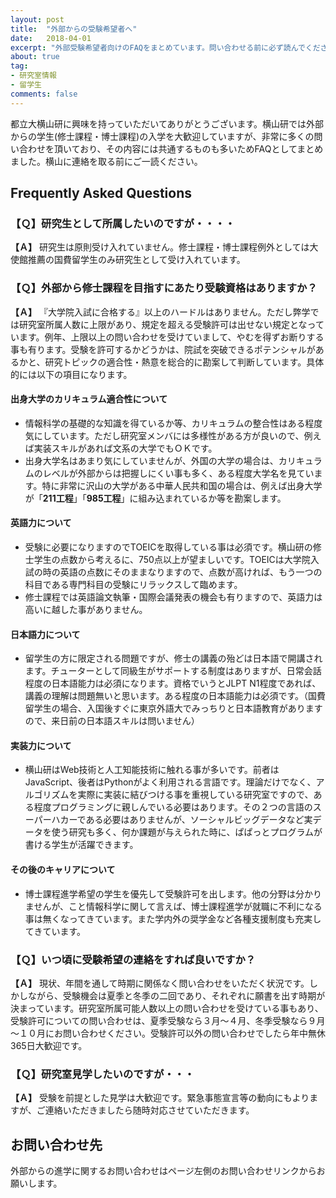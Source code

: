 ```yaml
---
layout: post
title:  "外部からの受験希望者へ"
date:   2018-04-01
excerpt: "外部受験希望者向けのFAQをまとめています。問い合わせる前に必ず読んでください。"
about: true
tag:
- 研究室情報
- 留学生 
comments: false
---
```


都立大横山研に興味を持っていただいてありがとうございます。横山研では外部からの学生(修士課程・博士課程)の入学を大歓迎していますが、非常に多くの問い合わせを頂いており、その内容には共通するものも多いためFAQとしてまとめました。横山に連絡を取る前にご一読ください。

## Frequently Asked Questions

### 【Ｑ】研究生として所属したいのですが・・・・

**【Ａ】** 研究生は原則受け入れていません。修士課程・博士課程例外としては大使館推薦の国費留学生のみ研究生として受け入れています。

### 【Ｑ】外部から修士課程を目指すにあたり受験資格はありますか？

**【Ａ】** 『大学院入試に合格する』以上のハードルはありません。ただし弊学では研究室所属人数に上限があり、規定を超える受験許可は出せない規定となっています。例年、上限以上の問い合わせを受けていまして、やむを得ずお断りする事も有ります。受験を許可するかどうかは、院試を突破できるポテンシャルがあるかと、研究トピックの適合性・熱意を総合的に勘案して判断しています。具体的には以下の項目になります。

#### 出身大学のカリキュラム適合性について

* 情報科学の基礎的な知識を得ているか等、カリキュラムの整合性はある程度気にしています。ただし研究室メンバには多様性がある方が良いので、例えば実装スキルがあれば文系の大学でもＯＫです。
* 出身大学名はあまり気にしていませんが、外国の大学の場合は、カリキュラムのレベルが外部からは把握しにくい事も多く、ある程度大学名を見ています。特に非常に沢山の大学がある中華人民共和国の場合は、例えば出身大学が「**211工程**」「**985工程**」に組み込まれているか等を勘案します。

#### 英語力について

* 受験に必要になりますのでTOEICを取得している事は必須です。横山研の修士学生の点数から考えるに、750点以上が望ましいです。TOEICは大学院入試の時の英語の点数にそのままなりますので、点数が高ければ、もう一つの科目である専門科目の受験にリラックスして臨めます。
* 修士課程では英語論文執筆・国際会議発表の機会も有りますので、英語力は高いに越した事がありません。

#### 日本語力について

* 留学生の方に限定される問題ですが、修士の講義の殆どは日本語で開講されます。チューターとして同級生がサポートする制度はありますが、日常会話程度の日本語能力は必須になります。資格でいうとJLPT N1程度であれば、講義の理解は問題無いと思います。ある程度の日本語能力は必須です。（国費留学生の場合、入国後すぐに東京外語大でみっちりと日本語教育がありますので、来日前の日本語スキルは問いません）

#### 実装力について

* 横山研はWeb技術と人工知能技術に触れる事が多いです。前者はJavaScript、後者はPythonがよく利用される言語です。理論だけでなく、アルゴリズムを実際に実装に結びつける事を重視している研究室ですので、ある程度プログラミングに親しんでいる必要はあります。その２つの言語のスーパーハカーである必要はありませんが、ソーシャルビッグデータなど実データを使う研究も多く、何か課題が与えられた時に、ぱぱっとプログラムが書ける学生が活躍できます。

#### その後のキャリアについて

* 博士課程進学希望の学生を優先して受験許可を出します。他の分野は分かりませんが、こと情報科学に関して言えば、博士課程進学が就職に不利になる事は無くなってきています。また学内外の奨学金など各種支援制度も充実してきています。

### 【Ｑ】いつ頃に受験希望の連絡をすれば良いですか？

**【Ａ】** 現状、年間を通して時期に関係なく問い合わせをいただく状況です。しかしながら、受験機会は夏季と冬季の二回であり、それぞれに願書を出す時期が決まっています。研究室所属可能人数以上の問い合わせを受けている事もあり、受験許可についての問い合わせは、夏季受験なら３月～４月、冬季受験なら９月～１０月にお問い合わせください。受験許可以外の問い合わせでしたら年中無休365日大歓迎です。

### 【Ｑ】研究室見学したいのですが・・・

**【Ａ】** 受験を前提とした見学は大歓迎です。緊急事態宣言等の動向にもよりますが、ご連絡いただきましたら随時対応させていただきます。

## お問い合わせ先

外部からの進学に関するお問い合わせはページ左側のお問い合わせリンクからお願いします。